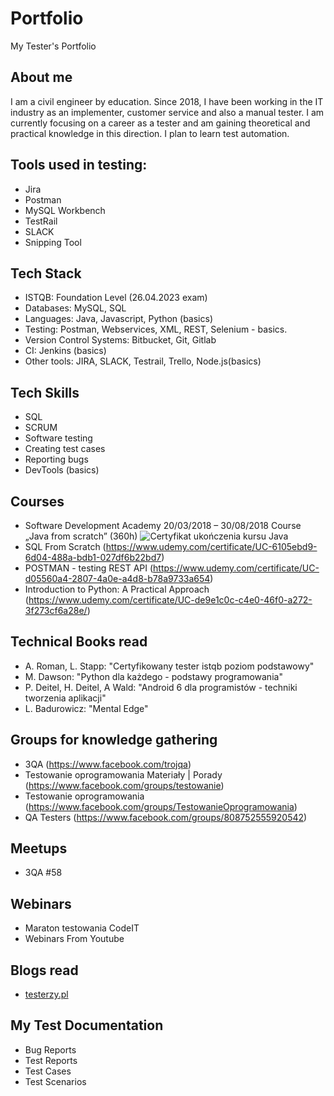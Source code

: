 # Portfolio
My Tester's Portfolio

## About me
I am a civil engineer by education. Since 2018, I have been working in the IT industry as an implementer, customer service and also a manual tester. I am currently focusing on a career as a tester and am gaining theoretical and practical knowledge in this direction. I plan to learn test automation.

## Tools used in testing:
* Jira
* Postman
* MySQL Workbench
* TestRail
* SLACK
* Snipping Tool

## Tech Stack
* ISTQB: Foundation Level (26.04.2023 exam)
* Databases: MySQL, SQL
* Languages: Java, Javascript, Python (basics)
* Testing: Postman, Webservices, XML, REST, Selenium - basics.
* Version Control Systems: Bitbucket, Git, Gitlab
* CI: Jenkins (basics)
* Other tools: JIRA, SLACK, Testrail, Trello, Node.js(basics)

## Tech Skills
* SQL
* SCRUM
* Software testing
* Creating test cases
* Reporting bugs
* DevTools (basics)

## Courses
* Software Development Academy 20/03/2018 – 30/08/2018 Course „Java from scratch” (360h) ![Certyfikat ukończenia kursu Java](https://user-images.githubusercontent.com/129745055/229493077-7743298b-8319-4e3c-aa86-7cd97094f9e9.jpg)
* SQL From Scratch  (https://www.udemy.com/certificate/UC-6105ebd9-6d04-488a-bdb1-027df6b22bd7)
* POSTMAN - testing REST API  (https://www.udemy.com/certificate/UC-d05560a4-2807-4a0e-a4d8-b78a9733a654)
* Introduction to Python: A Practical Approach (https://www.udemy.com/certificate/UC-de9e1c0c-c4e0-46f0-a272-3f273cf6a28e/)

## Technical Books read
* A. Roman, L. Stapp: "Certyfikowany tester istqb poziom podstawowy"
* M. Dawson: "Python dla każdego - podstawy programowania" 
* P. Deitel, H. Deitel, A Wald: "Android 6 dla programistów - techniki tworzenia aplikacji"
* L. Badurowicz: "Mental Edge"

## Groups for knowledge gathering
* 3QA (https://www.facebook.com/trojqa)
* Testowanie oprogramowania Materiały | Porady (https://www.facebook.com/groups/testowanie)
* Testowanie oprogramowania (https://www.facebook.com/groups/TestowanieOprogramowania)
* QA Testers (https://www.facebook.com/groups/808752555920542)

## Meetups
* 3QA #58

## Webinars
* Maraton testowania CodeIT
* Webinars From Youtube

## Blogs read

* [testerzy.pl](http://testerzy.pl)

## My Test Documentation
* Bug Reports
* Test Reports
* Test Cases
* Test Scenarios

